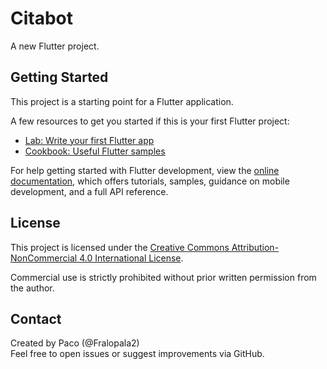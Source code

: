 # Citabot

A new Flutter project.

## Getting Started

This project is a starting point for a Flutter application.

A few resources to get you started if this is your first Flutter project:

- [Lab: Write your first Flutter app](https://docs.flutter.dev/get-started/codelab)
- [Cookbook: Useful Flutter samples](https://docs.flutter.dev/cookbook)

For help getting started with Flutter development, view the
[online documentation](https://docs.flutter.dev/), which offers tutorials,
samples, guidance on mobile development, and a full API reference.

## License

This project is licensed under the [Creative Commons Attribution-NonCommercial 4.0 International License](https://creativecommons.org/licenses/by-nc/4.0/).

Commercial use is strictly prohibited without prior written permission from the author.

## Contact

Created by Paco (@Fralopala2)  
Feel free to open issues or suggest improvements via GitHub.